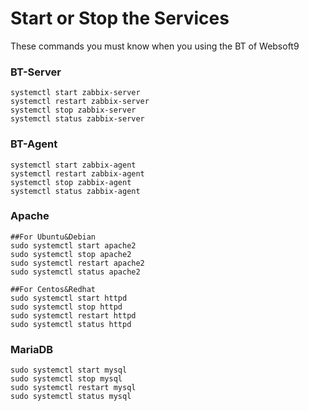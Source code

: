 # Start or Stop the Services

These commands you must know when you using the BT of Websoft9

### BT-Server

```shell
systemctl start zabbix-server
systemctl restart zabbix-server
systemctl stop zabbix-server
systemctl status zabbix-server
```

### BT-Agent

```shell
systemctl start zabbix-agent
systemctl restart zabbix-agent
systemctl stop zabbix-agent
systemctl status zabbix-agent
```

### Apache

```shell
##For Ubuntu&Debian
sudo systemctl start apache2
sudo systemctl stop apache2
sudo systemctl restart apache2
sudo systemctl status apache2

##For Centos&Redhat
sudo systemctl start httpd
sudo systemctl stop httpd
sudo systemctl restart httpd
sudo systemctl status httpd
```

### MariaDB

```shell
sudo systemctl start mysql
sudo systemctl stop mysql
sudo systemctl restart mysql
sudo systemctl status mysql
```